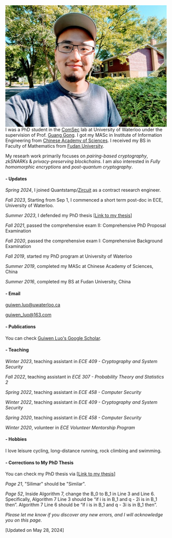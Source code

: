 <img align="right" src="smallguiwen.jpeg">


I was a PhD student in the [ComSec](https://uwaterloo.ca/communications-security-lab/) lab at University of Waterloo under the supervision of Prof. [Guang Gong](https://uwaterloo.ca/scholar/ggong). I got my MASc in Institute of Information Engineering from [Chinese Academy of Sciences](https://english.cas.cn/). I received my BS in Faculty of Mathematics from [Fudan University](https://www.fudan.edu.cn/en/).

My researh work primarily focuses on *pairing-based cryptography*, *zkSNARKs* & *privacy-preserving blockchains*. I am also interested in *Fully homomorphic encryptions* and *post-quantum cryptography*.

#### - Updates
*Spring 2024*, I joined Quantstamp/[Zircuit](https://www.zircuit.com/) as a contract research engineer.

*Fall 2023*, Starting from Sep 1, I commenced a short term post-doc in ECE, University of Waterloo. 

*Summer 2023*, I defended my PhD thesis [[Link to my thesis](https://uwspace.uwaterloo.ca/bitstream/handle/10012/19626/Luo_Guiwen.pdf?sequence=3&isAllowed=y)]

*Fall 2021*, passed the comprehensive exam II: Comprehensive PhD Proposal Examination

*Fall 2020*, passed the comprehensive exam I: Comprehensive Background Examination

*Fall 2019*, started my PhD program at University of Waterloo

*Summer 2019*, completed my MASc at Chinese Academy of Sciences, China

*Summer 2016*, completed my BS at Fudan University, China


#### - Email

guiwen.luo@uwaterloo.ca

guiwen_luo@163.com

#### - Publications

You can check [Guiwen Luo's Google Scholar](https://scholar.google.com/citations?hl=en&user=kEuubvwAAAAJ).

#### - Teaching

*Winter 2023*, teaching assistant in *ECE 409 - Cryptography and System Security*

*Fall 2022*, teaching assistant in *ECE 307 - Probability Theory and Statistics 2*

*Spring 2022*, teaching assistant in *ECE 458 - Computer Security*

*Winter 2022*, teaching assistant in *ECE 409 - Cryptography and System Security*

*Spring 2020*, teaching assistant in *ECE 458 - Computer Security*

*Winter 2020*, volunteer in *ECE Volunteer Mentorship Program*

#### - Hobbies 

I love leisure cycling, long-distance running, rock climbing and swimming. 

#### - Corrections to My PhD Thesis

You can check my PhD thesis via [[Link to my thesis](https://uwspace.uwaterloo.ca/bitstream/handle/10012/19626/Luo_Guiwen.pdf?sequence=3&isAllowed=y)]


*Page 21*, "Silimar" should be "Similar".

*Page 52*, Inside Algorithm 7, change the B_0 to B_1 in Line 3 and Line 6. Specifically, 
Algorithm 7 Line 3 should be “if i is in B_1 and q - 2i is in B_1 then”.
Algorithm 7 Line 6 should be “if i is in B_1 and q - 3i is in B_1 then”.

*Please let me know if you discover any new errors, and I will acknowledge you on this page.*

[Updated on May 28, 2024]
